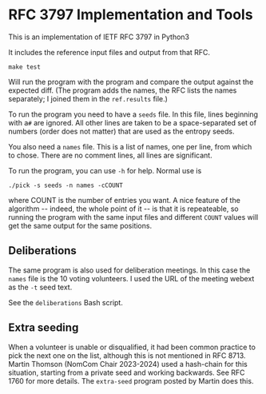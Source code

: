 # RFC 3797 Implementation and Tools

This is an implementation of IETF RFC 3797 in Python3

It includes the reference input files and output from that RFC.

    make test

Will run the program with the program and compare the output against
the expected diff.  (The program adds the names, the RFC lists the
names separately; I joined them in the `ref.results` file.)

To run the program you need to have a `seeds` file. In this file, lines
beginning with a`#` are ignored. All other lines are taken to be
a space-separated set of numbers (order does not matter) that are
used as the entropy seeds.

You also need a `names` file. This is a list of names, one per line,
from which to chose. There are no comment lines, all lines are
significant.

To run the program, you can use `-h` for help. Normal use is

    ./pick -s seeds -n names -cCOUNT

where COUNT is the number of entries you want. A nice feature of
the algorithm -- indeed, the whole point of it -- is that it is
repeateable, so running the program with the same input files and
different `COUNT` values will get the same output for the same
positions.

## Deliberations

The same program is also used for deliberation meetings.
In this case the `names` file is the 10 voting volunteers.
I used the URL of the meeting webext as the `-t` seed text.

See the `deliberations` Bash script.

## Extra seeding

When a volunteer is unable or disqualified, it had been common practice to
pick the next one on the list, although this is not mentioned in RFC 8713.
Martin Thomson (NomCom Chair 2023-2024) used a hash-chain for this situation,
starting from a private seed and working backwards.  See RFC 1760 for more
details.  The `extra-seed` program posted by Martin does this.
